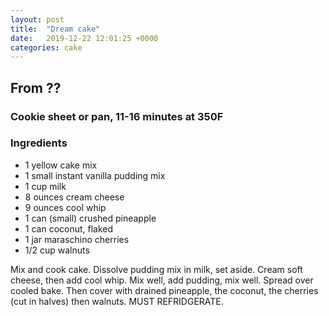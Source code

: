 ```yaml
---
layout: post
title:  "Dream cake"
date:   2019-12-22 12:01:25 +0000
categories: cake
---
```


## From ??
### Cookie sheet or pan, 11-16 minutes at 350F
### Ingredients
* 1 yellow cake mix
* 1 small instant vanilla pudding mix
* 1 cup milk
* 8 ounces cream cheese
* 9 ounces cool whip
* 1 can (small) crushed pineapple
* 1 can coconut, flaked
* 1 jar maraschino cherries
* 1/2 cup walnuts


Mix and cook cake. Dissolve pudding mix in milk, set aside. Cream soft cheese, then add cool whip. Mix well, add pudding, mix well. Spread over cooled bake. Then cover with drained pineapple, the coconut, the cherries (cut in halves) then walnuts. MUST REFRIDGERATE.
